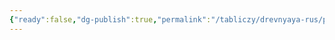 ```yaml
---
{"ready":false,"dg-publish":true,"permalink":"/tabliczy/drevnyaya-rus/premudrost-sozdala-sebe-dom/","dgPassFrontmatter":true}
---
```



